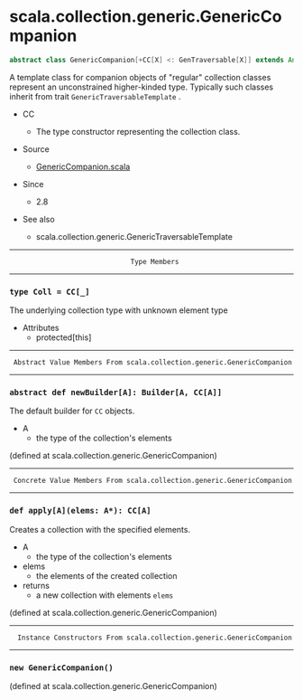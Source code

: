 
#                  scala.collection.generic.GenericCompanion                  #

```scala
abstract class GenericCompanion[+CC[X] <: GenTraversable[X]] extends AnyRef
```

A template class for companion objects of "regular" collection classes represent
an unconstrained higher-kinded type. Typically such classes inherit from trait
 `GenericTraversableTemplate` .

* CC
  * The type constructor representing the collection class.

* Source
  * [GenericCompanion.scala](https://github.com/scala/scala/tree/6d09a1ba5f/src/library/scala/collection/generic/GenericCompanion.scala#L1)
* Since
  * 2.8
* See also
  * scala.collection.generic.GenericTraversableTemplate


--------------------------------------------------------------------------------
                                  Type Members
--------------------------------------------------------------------------------


### `type Coll = CC[_]`                                                      ###

The underlying collection type with unknown element type

* Attributes
  * protected[this]


--------------------------------------------------------------------------------
     Abstract Value Members From scala.collection.generic.GenericCompanion
--------------------------------------------------------------------------------


### `abstract def newBuilder[A]: Builder[A, CC[A]]`                          ###

The default builder for `CC` objects.

* A
  * the type of the collection's elements

(defined at scala.collection.generic.GenericCompanion)


--------------------------------------------------------------------------------
     Concrete Value Members From scala.collection.generic.GenericCompanion
--------------------------------------------------------------------------------


### `def apply[A](elems: A*): CC[A]`                                         ###

Creates a collection with the specified elements.

* A
  * the type of the collection's elements
* elems
  * the elements of the created collection
* returns
  * a new collection with elements `elems`

(defined at scala.collection.generic.GenericCompanion)


--------------------------------------------------------------------------------
      Instance Constructors From scala.collection.generic.GenericCompanion
--------------------------------------------------------------------------------


### `new GenericCompanion()`                                                 ###
(defined at scala.collection.generic.GenericCompanion)
